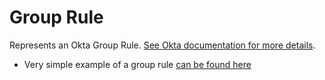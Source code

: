 # Group Rule

Represents an Okta Group Rule. [See Okta documentation for more details](https://developer.okta.com/docs/api/resources/groups/#group-rule-operations).

* Very simple example of a group rule [can be found here](./basic.tf)
